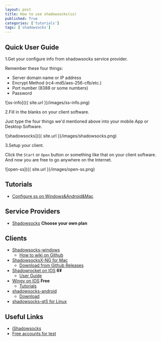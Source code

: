 ```yaml
---
layout: post
title: How to use shadowsocks(ss)
published: True
categories: ['tutorials']
tags: ['shadowsocks']
---
```


## Quick User Guide

1.Get your configure info from shadowsocks service provider.

Remember these four things:

* Server domain name or IP address
* Encrypt Method (rc4-md5/aes-256-cfb/etc.)
* Port number (8388 or some numbers)
* Password

![ss-info]({{ site.url }}/images/ss-info.png)


<!--more-->


2.Fill in the blanks on your client software.

Just type the four things we'd mentioned above into your mobile App or Desktop Software.

![shadowsocks]({{ site.url }}/images/shadowsocks.png)

3.Setup your client.

Click the `Start` or `Open` button or something like that on your client software.
And now you are free to go anywhere on the Internet.

![open-ss]({{ site.url }}/images/open-ss.png)

## Tutorials

* [Configure ss on Windows&Android&Mac](http://www.ishadowsocks.org/#tutorials)

## Service Providers

* [Shadowsocks](https://shadowsocks.com/) **Choose your own plan**

## Clients

* [Shadowsocks-windows](https://github.com/shadowsocks/shadowsocks-windows)
    - [How to wiki on Github](https://github.com/shadowsocks/shadowsocks-windows/wiki/Shadowsocks-Windows-%E4%BD%BF%E7%94%A8%E8%AF%B4%E6%98%8E)
* [ShadowsocksX-NG for Mac](https://github.com/shadowsocks/ShadowsocksX-NG)
    - [Download from Github Releases](https://github.com/shadowsocks/ShadowsocksX-NG/releases)
* [Shadowrocket on IOS](https://itunes.apple.com/cn/app/shadowrocket/id932747118) **6¥**
    - [User Guide](https://ii-i.org/archives/859)
* [Wingy on IOS](https://itunes.apple.com/cn/app/id1148026741) **Free**
    - [Tutorials](https://www.wingy.site/)
* [shadowsocks-android](https://github.com/shadowsocks/shadowsocks-android)
    - [Download](https://github.com/shadowsocks/shadowsocks-android/releases)
* [shadowsocks-qt5 for Linux](https://github.com/shadowsocks/shadowsocks-qt5)

## Useful Links

* [iShadowsocks](http://www.ishadowsocks.org/)
* [Free accounts for test](http://www.ishadowsocks.org/#free)
